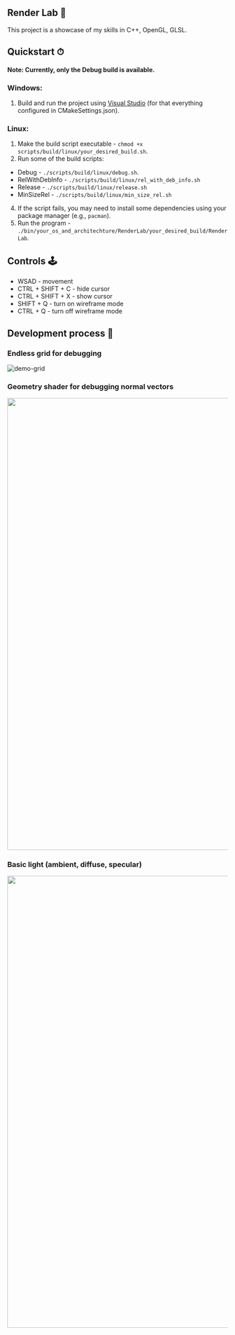 ## Render Lab 🔭

This project is a showcase of my skills in C++, OpenGL, GLSL.

## Quickstart ⏱

#### Note: Currently, only the Debug build is available.

### Windows:
1. Build and run the project using [Visual Studio](https://visualstudio.microsoft.com/vs/) (for that everything configured in CMakeSettings.json).

### Linux:
1. Make the build script executable - `chmod +x scripts/build/linux/your_desired_build.sh`.
2. Run some of the build scripts:
- Debug - `./scripts/build/linux/debug.sh`.
- RelWithDebInfo - `./scripts/build/linux/rel_with_deb_info.sh`
- Release - `./scripts/build/linux/release.sh`
- MinSizeRel - `./scripts/build/linux/min_size_rel.sh`
4. If the script fails, you may need to install some dependencies using your package manager (e.g., `pacman`).
5. Run the program - `./bin/your_os_and_architechture/RenderLab/your_desired_build/RenderLab`.

## Controls 🕹
- WSAD - movement
- CTRL + SHIFT + C - hide cursor
- CTRL + SHIFT + X - show cursor
- SHIFT + Q - turn on wireframe mode
- CTRL + Q - turn off wireframe mode

## Development process 🧰
### Endless grid for debugging
![demo-grid](https://github.com/user-attachments/assets/74ce3c59-9e38-4efc-9873-68f2be778b9d)

### Geometry shader for debugging normal vectors
<img width="1920" height="1032" alt="" src="https://github.com/user-attachments/assets/1ef7b2ea-a7f0-4265-9efe-b423fa5da1bc" /> 

### Basic light (ambient, diffuse, specular) 
<img width="1920" height="1032" alt="" src="https://github.com/user-attachments/assets/9df96853-01c1-4def-b6a4-8e01175df5c6" />
